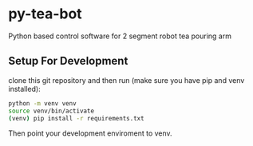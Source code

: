 # py-tea-bot
Python based control software for 2 segment robot tea pouring arm

## Setup For Development
clone this git repository and then run (make sure you have pip and venv installed):

``` bash
python -m venv venv
source venv/bin/activate
(venv) pip install -r requirements.txt
```

Then point your development enviroment to venv.